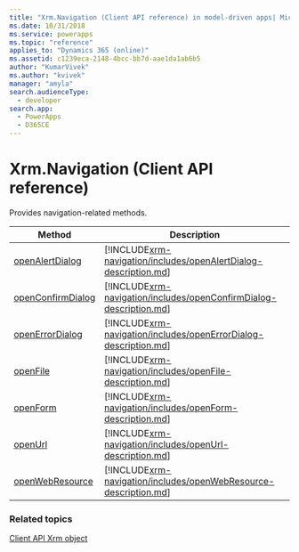 ```yaml
---
title: "Xrm.Navigation (Client API reference) in model-driven apps| MicrosoftDocs"
ms.date: 10/31/2018
ms.service: powerapps
ms.topic: "reference"
applies_to: "Dynamics 365 (online)"
ms.assetid: c1239eca-2148-4bcc-bb7d-aae1da1ab6b5
author: "KumarVivek"
ms.author: "kvivek"
manager: "amyla"
search.audienceType: 
  - developer
search.app: 
  - PowerApps
  - D365CE
---
```

# Xrm.Navigation (Client API reference)



Provides navigation-related methods. 

|Method |Description |
|---|---|
|[openAlertDialog](xrm-navigation/openAlertDialog.md)|[!INCLUDE[xrm-navigation/includes/openAlertDialog-description.md](xrm-navigation/includes/openAlertDialog-description.md)]|
|[openConfirmDialog](xrm-navigation/openConfirmDialog.md)|[!INCLUDE[xrm-navigation/includes/openConfirmDialog-description.md](xrm-navigation/includes/openConfirmDialog-description.md)]|
|[openErrorDialog](xrm-navigation/openErrorDialog.md)|[!INCLUDE[xrm-navigation/includes/openErrorDialog-description.md](xrm-navigation/includes/openErrorDialog-description.md)]|
|[openFile](xrm-navigation/openFile.md)|[!INCLUDE[xrm-navigation/includes/openFile-description.md](xrm-navigation/includes/openFile-description.md)]|
|[openForm](xrm-navigation/openForm.md)|[!INCLUDE[xrm-navigation/includes/openForm-description.md](xrm-navigation/includes/openForm-description.md)]|
|[openUrl](xrm-navigation/openUrl.md)|[!INCLUDE[xrm-navigation/includes/openUrl-description.md](xrm-navigation/includes/openUrl-description.md)]|
|[openWebResource](xrm-navigation/openWebResource.md)|[!INCLUDE[xrm-navigation/includes/openWebResource-description.md](xrm-navigation/includes/openWebResource-description.md)]|

### Related topics

[Client API Xrm object](../clientapi-xrm.md)



